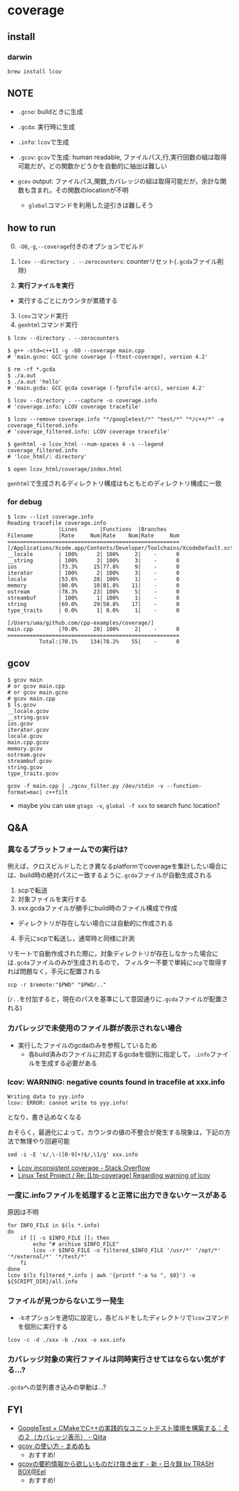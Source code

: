 # coverage

## install
### darwin
```
brew install lcov
```

## NOTE
* `.gcno`: buildときに生成
* `.gcda`: 実行時に生成
* `.info`: `lcov`で生成
* `.gcov`: `gcov`で生成: human readable, ファイルパス,行,実行回数の組は取得可能だが，どの関数かどうかを自動的に抽出は難しい

* `gcov` output: ファイルパス,関数,カバレッジの組は取得可能だが，余計な関数も含まれ，その関数のlocationが不明
  * `global`コマンドを利用した逆引きは難しそう

## how to run
0. `-O0`,`-g`,`--coverage`付きのオプションでビルド

1. `lcov --directory . --zerocounters`: counterリセット(`.gcda`ファイル削除)
2. __実行ファイルを実行__
  * 実行するごとにカウンタが累積する
3. `lcov`コマンド実行
4. `genhtml`コマンド実行

```
$ lcov --directory . --zerocounters
```

```
$ g++ -std=c++11 -g -O0 --coverage main.cpp
# 'main.gcno: GCC gcno coverage (-ftest-coverage), version 4.2'

$ rm -rf *.gcda
$ ./a.out
$ ./a.out 'hello'
# 'main.gcda: GCC gcda coverage (-fprofile-arcs), version 4.2'

$ lcov --directory . --capture -o coverage.info
# 'coverage.info: LCOV coverage tracefile'

$ lcov --remove coverage.info "*/googletest/*" "test/*" "*/c++/*" -o coverage_filtered.info
# 'coverage_filtered.info: LCOV coverage tracefile'

$ genhtml -o lcov_html --num-spaces 4 -s --legend coverage_filtered.info
# 'lcov_html/: directory'

$ open lcov_html/coverage/index.html
```

`genhtml`で生成されるディレクトリ構成はもともとのディレクトリ構成に一致

### for debug
```
$ lcov --list coverage.info
Reading tracefile coverage.info
                |Lines       |Functions  |Branches    
Filename        |Rate     Num|Rate    Num|Rate     Num
======================================================
[/Applications/Xcode.app/Contents/Developer/Toolchains/XcodeDefault.xctoolchain/usr/include/c++/v1/]
__locale        | 100%      2| 100%     2|    -      0
__string        | 100%      3| 100%     3|    -      0
ios             |73.3%     15|77.8%     9|    -      0
iterator        | 100%      2| 100%     3|    -      0
locale          |53.6%     28| 100%     1|    -      0
memory          |80.0%     10|81.8%    11|    -      0
ostream         |78.3%     23| 100%     5|    -      0
streambuf       | 100%      1| 100%     1|    -      0
string          |69.0%     29|58.8%    17|    -      0
type_traits     | 0.0%      1| 0.0%     1|    -      0

[/Users/uma/github.com/cpp-examples/coverage/]
main.cpp        |70.0%     20| 100%     2|    -      0
======================================================
          Total:|70.1%    134|78.2%    55|    -      0
```

## gcov
```
$ gcov main
# or gcov main.cpp
# or gcov main.gcno
# gcov main.cpp
$ ls.gcov
__locale.gcov
__string.gcov
ios.gcov
iterator.gcov
locale.gcov
main.cpp.gcov
memory.gcov
ostream.gcov
streambuf.gcov
string.gcov
type_traits.gcov
```

```
gcov -f main.cpp | ./gcov_filter.py /dev/stdin -v --function-format=mac| c++filt
```

* maybe you can use `gtags -v`, `global -f xxx` to search func location?

## Q&A
### 異なるプラットフォームでの実行は?
例えば，クロスビルドしたとき異なるplatformでcoverageを集計したい場合には、build時の絶対パスに一致するように`.gcda`ファイルが自動生成される

1. scpで転送
2. 対象ファイルを実行する
3.  xxx.gcdaファイルが勝手にbuild時のファイル構成で作成
  * ディレクトリが存在しない場合には自動的に作成される
4. 手元にscpで転送し，通常時と同様に計測

リモートで自動作成された際に，対象ディレクトリが存在しなかった場合には`.gcda`ファイルのみが生成されるので，
フィルター不要で単純に`scp`で取得すれば問題なく，手元に配置される
```
scp -r $remote:"$PWD" "$PWD/.."
```
(`/..`を付加すると，現在のパスを基準にして意図通りに`.gcda`ファイルが配置される)

### カバレッジで未使用のファイル群が表示されない場合
* 実行したファイルのgcdaのみを参照しているため
  * 各build済みのファイルに対応するgcdaを個別に指定して，`.info`ファイルを生成する必要がある

### lcov: WARNING: negative counts found in tracefile at xxx.info
```
Writing data to yyy.info
lcov: ERROR: cannot write to yyy.info!
```
となり，書き込めなくなる

おそらく，最適化によって，カウンタの値の不整合が発生する現象は，下記の方法で無理やり回避可能
```
sed -i -E 's/,\-([0-9]+)$/,\1/g' xxx.info
```

* [Lcov inconsistent coverage \- Stack Overflow]( https://stackoverflow.com/questions/25585895/lcov-inconsistent-coverage )
* [Linux Test Project / Re: \[Ltp\-coverage\] Regarding warning of lcov]( https://sourceforge.net/p/ltp/mailman/message/33951540/ )

### 一度に.infoファイルを処理すると正常に出力できないケースがある
原因は不明
```
for INFO_FILE in $(ls *.info)
do
    if [[ -s $INFO_FILE ]]; then
        echo "# archive $INFO_FILE"
        lcov -r $INFO_FILE -o filtered_$INFO_FILE '/usr/*' '/opt/*' '*/external/*' '*/test/*'
    fi
done
lcov $(ls filtered_*.info | awk '{printf "-a %s ", $0}') -o ${SCRIPT_DIR}/all.info
```

### ファイルが見つからないエラー発生
* `-b`オプションを適切に設定し，各ビルドをしたディレクトリで`lcov`コマンドを個別に実行する
```
lcov -c -d ./xxx -b ./xxx -o xxx.info
```

### カバレッジ対象の実行ファイルは同時実行させてはならない気がする...?
`.gcda`への並列書き込みの挙動は...?

## FYI
* [GoogleTest \+ CMakeでC\+\+の実践的なユニットテスト環境を構築する：その２（カバレッジ表示） \- Qiita]( https://qiita.com/imasaaki/items/0021d1ef14660184f396 )
* [gcov の使い方 \- まめめも]( https://mametter.hatenablog.com/entry/20090721/p1 )
  * おすすめ!
* [gcovの要約情報から欲しいものだけ抜き出す \- 新・日々録 by TRASH BOX@Eel]( https://eel3.hatenablog.com/entry/20110417/1303048082 )
  * おすすめ!
